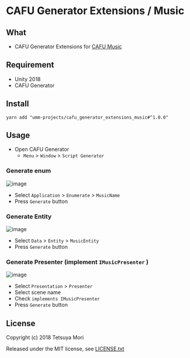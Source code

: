 # CAFU Generator Extensions / Music

## What

* CAFU Generator Extensions for [CAFU Music](https://github.com/umm-projects/cafu_music)

## Requirement

* Unity 2018
* CAFU Generator

## Install

```shell
yarn add "umm-projects/cafu_generator_extensions_music#^1.0.0"
```

## Usage

* Open CAFU Generator
  * `Menu` &gt; `Window` &gt; `Script Generator`

### Generate enum

![image](https://user-images.githubusercontent.com/838945/41532461-07308770-7332-11e8-9735-c309766e0a10.png)

* Select `Application` &gt; `Enumerate` &gt; `MusicName`
* Press `Generate` button

### Generate Entity

![image](https://user-images.githubusercontent.com/838945/41532469-1194a3cc-7332-11e8-85b0-18c64ec4cb82.png)

* Select `Data` &gt; `Entity` &gt; `MusicEntity`
* Press `Generate` button

### Generate Presenter (implement `IMusicPresenter` )

![image](https://user-images.githubusercontent.com/838945/41532288-64f0a08a-7331-11e8-887b-eb463243b71c.png)

* Select `Presentation` &gt; `Presenter`
* Select scene name
* Check `implements IMusicPresenter`
* Press `Generate` button

## License

Copyright (c) 2018 Tetsuya Mori

Released under the MIT license, see [LICENSE.txt](LICENSE.txt)

